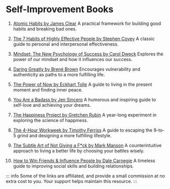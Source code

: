 # Self-Improvement Books

1. [Atomic Habits by James Clear](https://amzn.to/4dpPmMz) A practical framework for building good habits and breaking bad ones.

2. [The 7 Habits of Highly Effective People by Stephen Covey](https://amzn.to/4dQDjHJ) A classic guide to personal and interpersonal effectiveness.

3. [Mindset: The New Psychology of Success by Carol Dweck](https://amzn.to/3ST9ONw) Explores the power of our mindset and how it influences our success.

4. [Daring Greatly by Brené Brown](https://www.amazon.com/Daring-Greatly-Courage-Vulnerable-Transforms/dp/1592408419?tag=azzsqosq-20) Encourages vulnerability and authenticity as paths to a more fulfilling life.

5. [The Power of Now by Eckhart Tolle](https://www.amazon.com/Power-Now-Guide-Spiritual-Enlightenment/dp/1577314808?tag=azzsqosq-20) A guide to living in the present moment and finding inner peace.

6. [You Are a Badass by Jen Sincero](https://www.amazon.com/You-Are-Badass-Doubting-Greatness/dp/0762447699?tag=azzsqosq-20) A humorous and inspiring guide to self-love and achieving your dreams.

7. [The Happiness Project by Gretchen Rubin](https://www.amazon.com/Happiness-Project-Revised-Aristotle-Generally/dp/0062414852?tag=azzsqosq-20) A year-long experiment in exploring the science of happiness.

8. [The 4-Hour Workweek by Timothy Ferriss](https://www.amazon.com/4-Hour-Workweek-Escape-Live-Anywhere/dp/0307465357?tag=azzsqosq-20) A guide to escaping the 9-to-5 grind and designing a more fulfilling lifestyle.

9. [The Subtle Art of Not Giving a F\*ck by Mark Manson](https://www.amazon.com/Subtle-Art-Not-Giving-Counterintuitive/dp/0062457713?tag=azzsqosq-20) A counterintuitive approach to living a better life by choosing your battles wisely.

10. [How to Win Friends & Influence People by Dale Carnegie](https://www.amazon.com/How-Win-Friends-Influence-People/dp/0671027034?tag=azzsqosq-20) A timeless guide to improving social skills and building relationships.

::: info
Some of the links are affiliated, and provide a small commission at no extra cost to you. Your support helps maintain this resource.
:::
